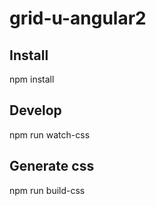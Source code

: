# grid-u-angular2

## Install
npm install

## Develop
npm run watch-css

## Generate css
npm run build-css
